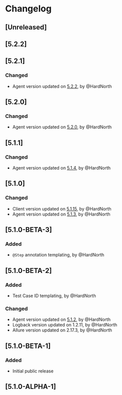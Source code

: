 # Changelog

## [Unreleased]

## [5.2.2]

## [5.2.1]
### Changed
- Agent version updated on [5.2.2](https://github.com/reportportal/agent-java-cucumber5/releases/tag/5.2.2), by @HardNorth

## [5.2.0]
### Changed
- Agent version updated on [5.2.0](https://github.com/reportportal/agent-java-cucumber5/releases/tag/5.2.0), by @HardNorth

## [5.1.1]
### Changed
- Agent version updated on [5.1.4](https://github.com/reportportal/agent-java-cucumber5/releases/tag/5.1.4), by @HardNorth

## [5.1.0]
### Changed
- Client version updated on [5.1.15](https://github.com/reportportal/client-java/releases/tag/5.1.15), by @HardNorth
- Agent version updated on [5.1.3](https://github.com/reportportal/agent-java-cucumber5/releases/tag/5.1.3), by @HardNorth

## [5.1.0-BETA-3]
### Added
- `@Step` annotation templating, by @HardNorth

## [5.1.0-BETA-2]
### Added
- Test Case ID templating, by @HardNorth
### Changed
- Agent version updated on [5.1.2](https://github.com/reportportal/agent-java-cucumber5/releases/tag/5.1.2), by @HardNorth
- Logback version updated on 1.2.11, by @HardNorth
- Allure version updated on 2.17.3, by @HardNorth

## [5.1.0-BETA-1]
### Added
- Initial public release

## [5.1.0-ALPHA-1]
